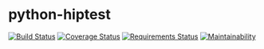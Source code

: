 python-hiptest
==============
[![Build Status](https://travis-ci.org/jlane9/python-hiptest.svg?branch=master)](https://travis-ci.org/jlane9/python-hiptest)
[![Coverage Status](https://coveralls.io/repos/github/jlane9/python-hiptest/badge.svg?branch=master)](https://coveralls.io/github/jlane9/python-hiptest?branch=master)
[![Requirements Status](https://requires.io/github/jlane9/python-hiptest/requirements.svg?branch=master)](https://requires.io/github/jlane9/python-hiptest/requirements/?branch=master)
[![Maintainability](https://api.codeclimate.com/v1/badges/d5236eab491c546d3bc9/maintainability)](https://codeclimate.com/github/jlane9/python-hiptest/maintainability)